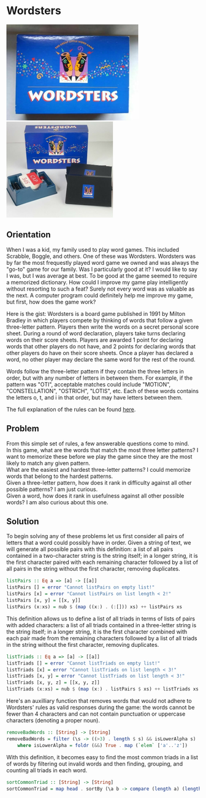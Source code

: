 # Wordsters

<img src="https://raw.githubusercontent.com/CharlesOB/Wordsters/main/wordsters_box.jpg" height="250"> <img src="https://raw.githubusercontent.com/CharlesOB/Wordsters/main/wordsters_parts.jpg" height="250">

## Orientation
When I was a kid, my family used to play word games. This included Scrabble, Boggle, and others. One of these was Wordsters. Wordsters was by far the most frequestly played word game we owned and was always the "go-to" game for our family. Was I particularly good at it? I would like to say I was, but I was average at best. To be good at the game seemed to require a memorized dictionary. How could I improve my game play intelligently without resorting to such a feat? Surely not every word was as valuable as the next. A computer program could definitely help me improve my game, but first, how does the game work?

Here is the gist: Wordsters is a board game published in 1991 by Milton Bradley in which players compete by thinking of words that follow a given three-letter pattern. Players then write the words on a secret personal score sheet. During a round of word declaration, players take turns declaring words on their score sheets. Players are awarded 1 point for declaring words that other players do not have, and 2 points for declaring words that other players do have on their score sheets. Once a player has declared a word, no other player may declare the same word for the rest of the round. 

Words follow the three-letter pattern if they contain the three letters in order, but with any number of letters in between them. For example, if the pattern was "OTI", acceptable matches could include "MOTION", "CONSTELLATION", "OSTRICH", "LOTIS", etc. Each of these words contains the letters o, t, and i in that order, but may have letters between them. 

The full explanation of the rules can be found [here](https://www.ultraboardgames.com/wordsters/game-rules.php).

## Problem
From this simple set of rules, a few answerable questions come to mind. <br/>
In this game, what are the words that match the most three letter patterns? I want to memorize these before we play the game since they are the most likely to match any given pattern. <br/>
What are the easiest and hardest three-letter patterns? I could memorize words that belong to the hardest patterns. <br/>
Given a three-letter pattern, how does it rank in difficulty against all other possible patterns? I am just curious. <br/> 
Given a word, how does it rank in usefulness against all other possible words? I am also curious about this one. 

## Solution
To begin solving any of these problems let us first consider all pairs of letters that a word could possibly have in order. Given a string of text, we will generate all possible pairs with this definition: a list of all pairs contained in a two-character string is the string itself; in a longer string, it is the first character paired with each remaining character followed by a list of all pairs in the string without the first character, removing duplicates.
```haskell
listPairs :: Eq a => [a] -> [[a]]
listPairs [] = error "Cannot listPairs on empty list!"
listPairs [x] = error "Cannot listPairs on list length < 2!"
listPairs [x, y] = [[x, y]]
listPairs (x:xs) = nub $ (map ((x:) . (:[])) xs) ++ listPairs xs
```
This definition allows us to define a list of all triads in terms of lists of pairs with added characters: a list of all triads contained in a three-letter string is the string itself; in a longer string, it is the first character combined with each pair made from the remaining characters followed by a list of all triads in the string without the first character, removing duplicates.
```haskell
listTriads :: Eq a => [a] -> [[a]]
listTriads [] = error "Cannot listTriads on empty list!"
listTriads [x] = error "Cannot listTriads on list length < 3!"
listTriads [x, y] = error "Cannot listTriads on list length < 3!"
listTriads [x, y, z] = [[x, y, z]]
listTriads (x:xs) = nub $ (map (x:) . listPairs $ xs) ++ listTriads xs
```
Here's an auxilliary function that removes words that would not adhere to Wordsters' rules as valid responses during the game: the words cannot be fewer than 4 characters and can not contain punctuation or uppercase characters (denoting a proper noun).
```haskell
removeBadWords :: [String] -> [String]
removeBadWords = filter (\s -> ((>3) . length $ s) && isLowerAlpha s)
    where isLowerAlpha = foldr (&&) True . map (`elem` ['a'..'z'])
```
With this definition, it becomes easy to find the most common triads in a list of words by filtering out invalid words and then finding, grouping, and counting all triads in each word. 
```haskell
sortCommonTriad :: [String] -> [String]
sortCommonTriad = map head . sortBy (\a b -> compare (length a) (length b)) . group . sort . concat . map listTriads . removeBadWords
```
